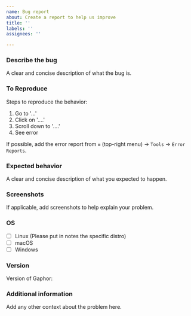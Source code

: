```yaml
---
name: Bug report
about: Create a report to help us improve
title: ''
labels: ''
assignees: ''

---
```


### Describe the bug
A clear and concise description of what the bug is.

### To Reproduce
Steps to reproduce the behavior:
1. Go to '...'
2. Click on '....'
3. Scroll down to '....'
4. See error

If possible, add the error report from `≡` (top-right menu) → `Tools` → `Error Reports`.

### Expected behavior
A clear and concise description of what you expected to happen.

### Screenshots
If applicable, add screenshots to help explain your problem.

### OS
- [ ] Linux (Please put in notes the specific distro)
- [ ] macOS
- [ ] Windows

### Version
Version of Gaphor:

### Additional information
Add any other context about the problem here.

